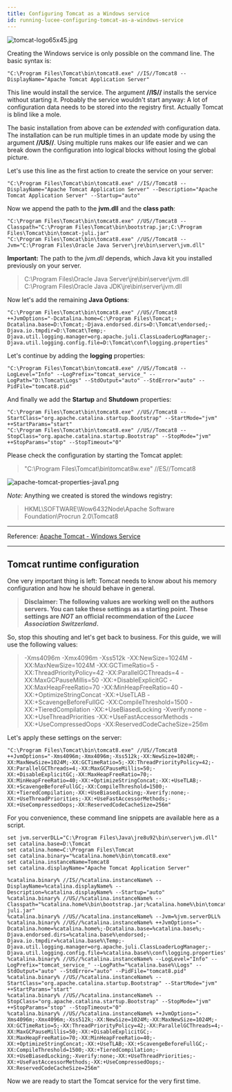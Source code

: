```yaml
---
title: Configuring Tomcat as a Windows service
id: running-lucee-configuring-tomcat-as-a-windows-service
---
```


![tomcat-logo65x45.jpg](https://bitbucket.org/repo/rX87Rq/images/3931736055-tomcat-logo65x45.jpg)

Creating the Windows service is only possible on the command line. The basic syntax is:

```
"C:\Program Files\Tomcat\bin\tomcat8.exe" //IS//Tomcat8 --DisplayName="Apache Tomcat Application Server"
```

This line would install the service. The argument **//IS//** installs the service without starting it. Probably the service wouldn't start anyway: A lot of configuration data needs to be stored into the registry first. Actually Tomcat is blind like a mole.

The basic installation from above can be *extended* with configuration data. The installation can be run multiple times in an update mode by using the argument **//US//**. Using multiple runs makes our life easier and we can break down the configuration into logical blocks without losing the global picture.

Let's use this line as the first action to create the service on your server:

```
"C:\Program Files\Tomcat\bin\tomcat8.exe" //IS//Tomcat8 --DisplayName="Apache Tomcat Application Server" --Description="Apache Tomcat Application Server" --Startup="auto"
```

Now we append the path to the **jvm.dll** and the **class path**:

```
"C:\Program Files\Tomcat\bin\tomcat8.exe" //US//Tomcat8 --Classpath="C:\Program Files\Tomcat\bin\bootstrap.jar;C:\Program Files\Tomcat\bin\tomcat-juli.jar"
"C:\Program Files\Tomcat\bin\tomcat8.exe" //US//Tomcat8 --Jvm="C:\Program Files\Oracle Java Server\jre\bin\server\jvm.dll"
```

**Important:** The path to the *jvm.dll* depends, which Java kit you installed previously on your server.

> C:\Program Files\Oracle Java Server\jre\bin\server\jvm.dll  
> C:\Program Files\Oracle Java JDK\jre\bin\server\jvm.dll

Now let's add the remaining **Java Options**:

```
"C:\Program Files\Tomcat\bin\tomcat8.exe" //US//Tomcat8 ++JvmOptions="-Dcatalina.home=C:\Program Files\Tomcat;-Dcatalina.base=D:\Tomcat;-Djava.endorsed.dirs=D:\Tomcat\endorsed;-Djava.io.tmpdir=D:\Tomcat\Temp;-Djava.util.logging.manager=org.apache.juli.ClassLoaderLogManager;-Djava.util.logging.config.file=D:\Tomcat\conf\logging.properties"
```

Let's continue by adding the **logging** properties:

```
"C:\Program Files\Tomcat\bin\tomcat8.exe" //US//Tomcat8 --LogLevel="Info" --LogPrefix="tomcat_service_" --LogPath="D:\Tomcat\Logs" --StdOutput="auto" --StdError="auto" --PidFile="tomcat8.pid"
```

And finally we add the **Startup** and **Shutdown** properties:

```
"C:\Program Files\Tomcat\bin\tomcat8.exe" //US//Tomcat8 --StartClass="org.apache.catalina.startup.Bootstrap" --StartMode="jvm" ++StartParams="start"
"C:\Program Files\Tomcat\bin\tomcat8.exe" //US//Tomcat8 --StopClass="org.apache.catalina.startup.Bootstrap" --StopMode="jvm" ++StopParams="stop" --StopTimeout="0"
```

Please check the configuration by starting the Tomcat applet:
> "C:\Program Files\Tomcat\bin\tomcat8w.exe" //ES//Tomcat8

![apache-tomcat-properties-java1.png](https://bitbucket.org/repo/rX87Rq/images/2957749731-apache-tomcat-properties-java1.png)

*Note:* Anything we created is stored the windows registry:
> HKML\SOFTWARE\Wow6432Node\Apache Software Foundation\Procrun 2.0\Tomcat8

- - -
Reference: [Apache Tomcat - Windows Service](http://tomcat.apache.org/tomcat-8.0-doc/windows-service-howto.html)
- - -

## Tomcat runtime configuration ##

One very important thing is left: Tomcat needs to know about his memory configuration and how he should behave in general.

>**Disclaimer: The following values are working well on the authors servers. You can take these settings as a starting point.**
>**These settings are *NOT* an official recommendation of the *Lucee Association Switzerland*.**

So, stop this shouting and let's get back to business. For this guide, we will use the following values:
> -Xms4096m
> -Xmx4096m
> -Xss512k
> -XX:NewSize=1024M
> -XX:MaxNewSize=1024M
> -XX:GCTimeRatio=5
> -XX:ThreadPriorityPolicy=42
> -XX:ParallelGCThreads=4
> -XX:MaxGCPauseMillis=50
> -XX:+DisableExplicitGC
> -XX:MaxHeapFreeRatio=70
> -XX:MinHeapFreeRatio=40
> -XX:+OptimizeStringConcat
> -XX:+UseTLAB
> -XX:+ScavengeBeforeFullGC
> -XX:CompileThreshold=1500
> -XX:+TieredCompilation
> -XX:+UseBiasedLocking
> -Xverify:none
> -XX:+UseThreadPriorities
> -XX:+UseFastAccessorMethods
> -XX:+UseCompressedOops
> -XX:ReservedCodeCacheSize=256m

Let's apply these settings on the server:

```
"C:\Program Files\Tomcat\bin\tomcat8.exe" //US//Tomcat8 ++JvmOptions="-Xms4096m;-Xmx4096m;-Xss512k;-XX:NewSize=1024M;-XX:MaxNewSize=1024M;-XX:GCTimeRatio=5;-XX:ThreadPriorityPolicy=42;-XX:ParallelGCThreads=4;-XX:MaxGCPauseMillis=50;-XX:+DisableExplicitGC;-XX:MaxHeapFreeRatio=70;-XX:MinHeapFreeRatio=40;-XX:+OptimizeStringConcat;-XX:+UseTLAB;-XX:+ScavengeBeforeFullGC;-XX:CompileThreshold=1500;-XX:+TieredCompilation;-XX:+UseBiasedLocking;-Xverify:none;-XX:+UseThreadPriorities;-XX:+UseFastAccessorMethods;-XX:+UseCompressedOops;-XX:ReservedCodeCacheSize=256m"
```

For you convenience, these command line snippets are available here as a script.

```
set jvm.serverDLL="C:\Program Files\Java\jre8u92\bin\server\jvm.dll"
set catalina.base=D:\Tomcat
set catalina.home=C:\Program Files\Tomcat
set catalina.binary="%catalina.home%\bin\tomcat8.exe"
set catalina.instanceName=Tomcat8
set catalina.displayName="Apache Tomcat Application Server"

%catalina.binary% //IS//%catalina.instanceName% --DisplayName=%catalina.displayName% --Description=%catalina.displayName% --Startup="auto"
%catalina.binary% //US//%catalina.instanceName% --Classpath="%catalina.home%\bin\bootstrap.jar;%catalina.home%\bin\tomcat-juli.jar"
%catalina.binary% //US//%catalina.instanceName% --Jvm=%jvm.serverDLL%
%catalina.binary% //US//%catalina.instanceName% ++JvmOptions="-Dcatalina.home=%catalina.home%;-Dcatalina.base=%catalina.base%;-Djava.endorsed.dirs=%catalina.base%\endorsed;-Djava.io.tmpdir=%catalina.base%\Temp;-Djava.util.logging.manager=org.apache.juli.ClassLoaderLogManager;-Djava.util.logging.config.file=%catalina.base%\conf\logging.properties"
%catalina.binary% //US//%catalina.instanceName% --LogLevel="Info" --LogPrefix="tomcat_service_" --LogPath="%catalina.base%\Logs" --StdOutput="auto" --StdError="auto" --PidFile="tomcat8.pid"
%catalina.binary% //US//%catalina.instanceName% --StartClass="org.apache.catalina.startup.Bootstrap" --StartMode="jvm" ++StartParams="start"
%catalina.binary% //US//%catalina.instanceName% --StopClass="org.apache.catalina.startup.Bootstrap" --StopMode="jvm" ++StopParams="stop" --StopTimeout="0"
%catalina.binary% //US//%catalina.instanceName% ++JvmOptions="-Xms4096m;-Xmx4096m;-Xss512k;-XX:NewSize=1024M;-XX:MaxNewSize=1024M;-XX:GCTimeRatio=5;-XX:ThreadPriorityPolicy=42;-XX:ParallelGCThreads=4;-XX:MaxGCPauseMillis=50;-XX:+DisableExplicitGC;-XX:MaxHeapFreeRatio=70;-XX:MinHeapFreeRatio=40;-XX:+OptimizeStringConcat;-XX:+UseTLAB;-XX:+ScavengeBeforeFullGC;-XX:CompileThreshold=1500;-XX:+TieredCompilation;-XX:+UseBiasedLocking;-Xverify:none;-XX:+UseThreadPriorities;-XX:+UseFastAccessorMethods;-XX:+UseCompressedOops;-XX:ReservedCodeCacheSize=256m"

```

Now we are ready to start the Tomcat service for the very first time.
